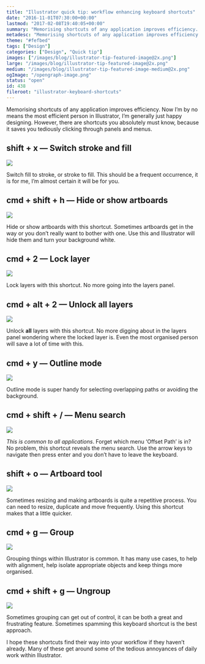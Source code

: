 ```yaml
---
title: "Illustrator quick tip: workflow enhancing keyboard shortcuts"
date: "2016-11-01T07:30:00+00:00"
lastmod: "2017-02-08T19:40:05+00:00"
summary: "Memorising shortcuts of any application improves efficiency. Now I’m by no means the most efficient person in Illustrator, I’m generally just happy designing. However, there are shortcuts you  absolutely must know, because it saves you tediously clicking through panels and menus."
metadesc: "Memorising shortcuts of any application improves efficiency. Now I’m by no means the most efficient person in Illustrator, I’m generally just happy designing. However, there are shortcuts you  absolutely must know, because it saves you tediously clicking through panels and menus."
theme: "#fefbed"
tags: ["Design"]
categories: ["Design", "Quick tip"]
images: ["/images/blog/illustrator-tip-featured-image@2x.png"]
large: "/images/blog/illustrator-tip-featured-image@2x.png"
medium: "/images/blog/illustrator-tip-featured-image-medium@2x.png"
ogImage: "/opengraph-image.png"
status: "open"
id: 438
fileroot: "illustrator-keyboard-shortcuts"
---
```


Memorising shortcuts of any application improves efficiency. Now I’m by no means the most efficient person in Illustrator, I’m generally just happy designing. However, there are shortcuts you absolutely must know, because it saves you tediously clicking through panels and menus.

## shift + x — Switch stroke and fill
<div className="article-image">
  <Image src="/images/blog/illustrator-keyboard-shortcuts-key-1.png" width={738} height={492} />
</div>

Switch fill to stroke, or stroke to fill. This should be a frequent occurrence, it is for me, I’m almost certain it will be for you.

## cmd + shift + h — Hide or show artboards
<div className="article-image">
  <Image src="/images/blog/illustrator-keyboard-shortcuts-key-2.png" width={738} height={492} />
</div>

Hide or show artboards with this shortcut. Sometimes artboards get in the way or you don’t really want to bother with one. Use this and Illustrator will hide them and turn your background white.

## cmd + 2 — Lock layer
<div className="article-image">
  <Image src="/images/blog/illustrator-keyboard-shortcuts-key-3.png" width={738} height={492} />
</div>

Lock layers with this shortcut. No more going into the layers panel.

## cmd + alt + 2 — Unlock all layers
<div className="article-image">
  <Image src="/images/blog/illustrator-keyboard-shortcuts-key-4.png" width={738} height={492} />
</div>

Unlock **all** layers with this shortcut. No more digging about in the layers panel wondering where the locked layer is. Even the most organised person will save a lot of time with this.

## cmd + y — Outline mode
<div className="article-image">
  <Image src="/images/blog/illustrator-keyboard-shortcuts-key-5.png" width={738} height={492} />
</div>

Outline mode is super handy for selecting overlapping paths or avoiding the background.

## cmd + shift + / — Menu search
<div className="article-image">
  <Image src="/images/blog/illustrator-keyboard-shortcuts-key-6.png" width={738} height={492} />
</div>

*This is common to all applications*. Forget which menu ‘Offset Path’ is in? No problem, this shortcut reveals the menu search. Use the arrow keys to navigate then press enter and you don’t have to leave the keyboard.

## shift + o — Artboard tool
<div className="article-image">
  <Image src="/images/blog/illustrator-keyboard-shortcuts-key-7.png" width={738} height={492} />
</div>

Sometimes resizing and making artboards is quite a repetitive process. You can need to resize, duplicate and move frequently. Using this shortcut makes that a little quicker.

## cmd + g — Group
<div className="article-image">
  <Image src="/images/blog/illustrator-keyboard-shortcuts-key-8.png" width={738} height={492} />
</div>

Grouping things within Illustrator is common. It has many use cases, to help with alignment, help isolate appropriate objects and keep things more organised.

## cmd + shift + g — Ungroup
<div className="article-image">
  <Image src="/images/blog/illustrator-keyboard-shortcuts-key-9.png" width={738} height={492} />
</div>

Sometimes grouping can get out of control, it can be both a great and frustrating feature. Sometimes spamming this keyboard shortcut is the best approach.

I hope these shortcuts find their way into your workflow if they haven’t already. Many of these get around some of the tedious annoyances of daily work within Illustrator.
